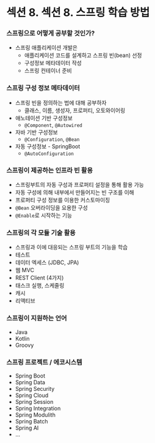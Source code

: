 # 섹션 8. 섹션 8. 스프링 학습 방법

### 스프링으로 어떻게 공부할 것인가?

- 스프링 애플리케이션 개발은
    - 애플리케이션 코드를 설계하고 스프링 빈(bean) 선정
    - 구성정보 메타데이터 작성
    - 스프링 컨테이너 준비

### 스프링 구성 정보 메타데이터

- 스프링 빈을 정의하는 법에 대해 공부하자
    - 클래스, 이름, 생성자, 프로퍼티, 오토와이어링
- 애노테이션 기반 구성정보
    - `@Component`, `@Autowired`
- 자바 기반 구성정보
    - `@Configuration`, `@Bean`
- 자동 구성정보 - SpringBoot
    - `@AutoConfiguration`

### 스프링이 제공하는 인프라 빈 활용

- 스프링부트의 자동 구성과 프로퍼티 설정을 통해 활용 가능
- 자동 구성에 의해 내부에서 만들어지는 빈 구조를 이해
- 프로퍼티 구성 정보를 이용한 커스토마이징
- `@Bean` 오버라이딩을 요용한 구성
- `@Enable`로 시작하는 기능

### 스프링의 각 모듈 기술 활용

- 스프링과 이에 대응되는 스프링 부트의 기능을 학습
- 테스트
- 데이터 엑세스 (JDBC, JPA)
- 웹 MVC
- REST Client (4가지)
- 태스크 실행, 스케줄링
- 캐시
- 리액티브

### 스프링이 지원하는 언어

- Java
- Kotlin
- Groovy

### 스프링 프로젝트 / 에코시스템

- Spring Boot
- Spring Data
- Spring Security
- Spring Cloud
- Spring Session
- Spring Integration
- Spring Modulith
- Spring Batch
- Spring AI
- …

